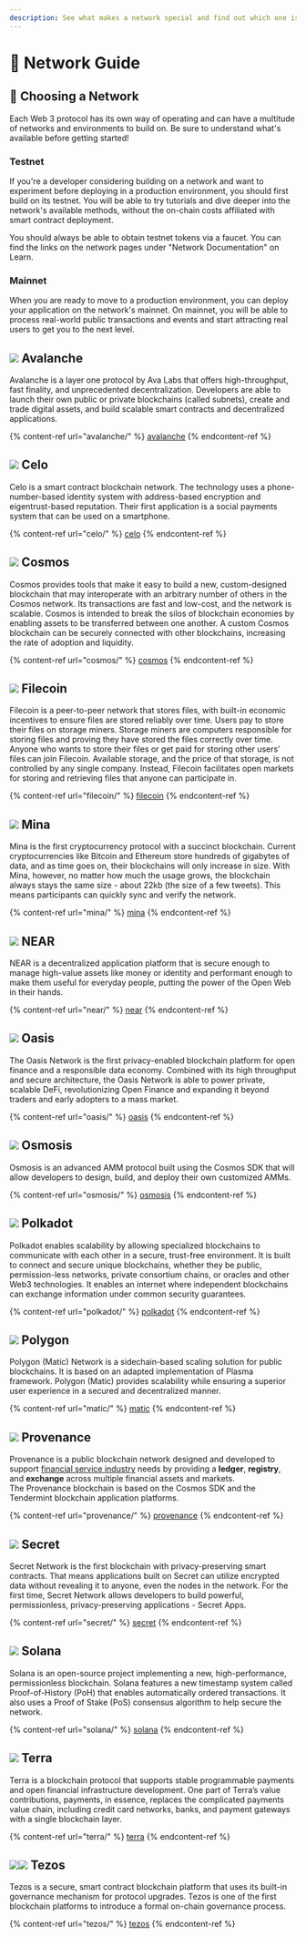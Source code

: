 ```yaml
---
description: See what makes a network special and find out which one is a good fit for you
---
```


# 🔭 Network Guide

## 📍 Choosing a Network

Each Web 3 protocol has its own way of operating and can have a multitude of networks and environments to build on. Be sure to understand what's available before getting started!

### Testnet

If you're a developer considering building on a network and want to experiment before deploying in a production environment, you should first build on its testnet. You will be able to try tutorials and dive deeper into the network's available methods, without the on-chain costs affiliated with smart contract deployment.

You should always be able to obtain testnet tokens via a faucet. You can find the links on the network pages under "Network Documentation" on Learn.

### Mainnet

When you are ready to move to a production environment, you can deploy your application on the network's mainnet. On mainnet, you will be able to process real-world public transactions and events and start attracting real users to get you to the next level.

## ![](../.gitbook/assets/avalanche\_token\_round-300x300.png) Avalanche

Avalanche is a layer one protocol by Ava Labs that offers high-throughput, fast finality, and unprecedented decentralization. Developers are able to launch their own public or private blockchains (called subnets), create and trade digital assets, and build scalable smart contracts and decentralized applications.

{% content-ref url="avalanche/" %}
[avalanche](avalanche/)
{% endcontent-ref %}

## ![](<../.gitbook/assets/37552875 (2) (2) (2) (2) (2) (2) (2) (2) (2) (2) (2) (2) (2) (6).png>) Celo

Celo is a smart contract blockchain network. The technology uses a phone-number-based identity system with address-based encryption and eigentrust-based reputation. Their first application is a social payments system that can be used on a smartphone.

{% content-ref url="celo/" %}
[celo](celo/)
{% endcontent-ref %}

## ![](../.gitbook/assets/rsz\_1cosmoslogo\_1.png) Cosmos

Cosmos provides tools that make it easy to build a new, custom-designed blockchain that may interoperate with an arbitrary number of others in the Cosmos network. Its transactions are fast and low-cost, and the network is scalable. Cosmos is intended to break the silos of blockchain economies by enabling assets to be transferred between one another. A custom Cosmos blockchain can be securely connected with other blockchains, increasing the rate of adoption and liquidity.

{% content-ref url="cosmos/" %}
[cosmos](cosmos/)
{% endcontent-ref %}

## ![](../.gitbook/assets/Filecoin\_Logo.png) Filecoin

Filecoin is a peer-to-peer network that stores files, with built-in economic incentives to ensure files are stored reliably over time. Users pay to store their files on storage miners. Storage miners are computers responsible for storing files and proving they have stored the files correctly over time. Anyone who wants to store their files or get paid for storing other users’ files can join Filecoin. Available storage, and the price of that storage, is not controlled by any single company. Instead, Filecoin facilitates open markets for storing and retrieving files that anyone can participate in.

{% content-ref url="filecoin/" %}
[filecoin](filecoin/)
{% endcontent-ref %}

## ![](../.gitbook/assets/1\_Gc0Dp8vfVm6BwwN51NUqEw.png) Mina

Mina is the first cryptocurrency protocol with a succinct blockchain. Current cryptocurrencies like Bitcoin and Ethereum store hundreds of gigabytes of data, and as time goes on, their blockchains will only increase in size. With Mina, however, no matter how much the usage grows, the blockchain always stays the same size - about 22kb (the size of a few tweets). This means participants can quickly sync and verify the network.

{% content-ref url="mina/" %}
[mina](mina/)
{% endcontent-ref %}

## ![](../.gitbook/assets/tnear\_icon\_1.png) NEAR

NEAR is a decentralized application platform that is secure enough to manage high-value assets like money or identity and performant enough to make them useful for everyday people, putting the power of the Open Web in their hands.

{% content-ref url="near/" %}
[near](near/)
{% endcontent-ref %}

## ![](<../.gitbook/assets/output-onlinepngtools (3).png>) Oasis

The Oasis Network is the first privacy-enabled blockchain platform for open finance and a responsible data economy. Combined with its high throughput and secure architecture, the Oasis Network is able to power private, scalable DeFi, revolutionizing Open Finance and expanding it beyond traders and early adopters to a mass market.

{% content-ref url="oasis/" %}
[oasis](oasis/)
{% endcontent-ref %}

## ![](../.gitbook/assets/osmo.png) Osmosis

Osmosis is an advanced AMM protocol built using the Cosmos SDK that will allow developers to design, build, and deploy their own customized AMMs.

{% content-ref url="osmosis/" %}
[osmosis](osmosis/)
{% endcontent-ref %}

## ![](../.gitbook/assets/4129.png) Polkadot

Polkadot enables scalability by allowing specialized blockchains to communicate with each other in a secure, trust-free environment. It is built to connect and secure unique blockchains, whether they be public, permission-less networks, private consortium chains, or oracles and other Web3 technologies. It enables an internet where independent blockchains can exchange information under common security guarantees.

{% content-ref url="polkadot/" %}
[polkadot](polkadot/)
{% endcontent-ref %}

## ![](../.gitbook/assets/polygon.png) Polygon

Polygon (Matic) Network is a sidechain-based scaling solution for public blockchains. It is based on an adapted implementation of Plasma framework. Polygon (Matic) provides scalability while ensuring a superior user experience in a secured and decentralized manner.

{% content-ref url="matic/" %}
[matic](matic/)
{% endcontent-ref %}

## ![](../.gitbook/assets/Provenance.jpg) Provenance

Provenance is a public blockchain network designed and developed to support [financial service industry](https://docs.provenance.io/ecosystem/financial-services-blockchain) needs by providing a **ledger**, **registry**, and **exchange** across multiple financial assets and markets. \
The Provenance blockchain is based on the Cosmos SDK and the Tendermint blockchain application platforms.

{% content-ref url="provenance/" %}
[provenance](provenance/)
{% endcontent-ref %}

## ![](../.gitbook/assets/logo1.png) Secret

Secret Network is the first blockchain with privacy-preserving smart contracts. That means applications built on Secret can utilize encrypted data without revealing it to anyone, even the nodes in the network. For the first time, Secret Network allows developers to build powerful, permissionless, privacy-preserving applications - Secret Apps.

{% content-ref url="secret/" %}
[secret](secret/)
{% endcontent-ref %}

## ![](<../.gitbook/assets/solana (2) (2) (2) (2) (1) (2) (2) (2) (2) (2) (1) (3).png>) Solana

Solana is an open-source project implementing a new, high-performance, permissionless blockchain. Solana features a new timestamp system called Proof-of-History (PoH) that enables automatically ordered transactions. It also uses a Proof of Stake (PoS) consensus algorithm to help secure the network.

{% content-ref url="solana/" %}
[solana](solana/)
{% endcontent-ref %}

## ![](<../.gitbook/assets/rsz\_terra-logo (2) (2) (2) (2) (2) (2) (2) (2) (2) (2) (2) (1) (2).jpg>) Terra

Terra is a blockchain protocol that supports stable programmable payments and open financial infrastructure development. One part of Terra’s value contributions, payments, in essence, replaces the complicated payments value chain, including credit card networks, banks, and payment gateways with a single blockchain layer.

{% content-ref url="terra/" %}
[terra](terra/)
{% endcontent-ref %}

## ![](https://github.com/figment-networks/datahub-learn/tree/09569d196cdea95621779187e595ce39c3890190/.gitbook/assets/2011.png)![](<../.gitbook/assets/2011 (2) (3) (4).png>) Tezos

Tezos is a secure, smart contract blockchain platform that uses its built-in governance mechanism for protocol upgrades. Tezos is one of the first blockchain platforms to introduce a formal on-chain governance process.

{% content-ref url="tezos/" %}
[tezos](tezos/)
{% endcontent-ref %}
